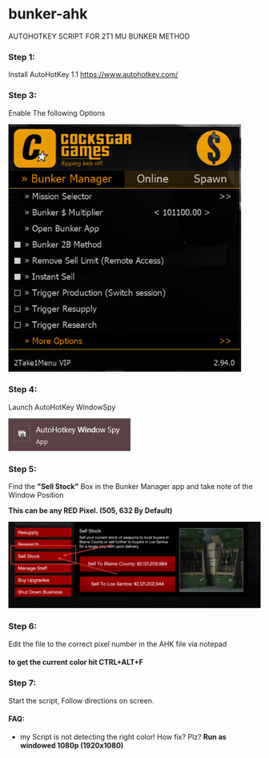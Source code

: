 # bunker-ahk
AUTOHOTKEY SCRIPT FOR 2T1 MU BUNKER METHOD

### Step 1: 
Install AutoHotKey 1.1
https://www.autohotkey.com/

### Step 3: 
Enable The following Options

![2T1 Settings](./images/menusettings.png)

### Step 4: 
Launch AutoHotKey WindowSpy

![windowspy icon](./images/windowspy.png)

### Step 5: 
Find the <b>"Sell Stock"</b> Box in the Bunker Manager app and take note of the Window Position 

<b>This can be any RED Pixel. (505, 632 By Default)</b> 

![Sell Stock Box](./images/sellstock.png)

### Step 6: 
Edit the file to the correct pixel number in the AHK file via notepad

#### <b>to get the current color hit CTRL+ALT+F</b>

### Step 7: 
Start the script, Follow directions on screen.

#### FAQ: 

* my Script is not detecting the right color! How fix? Plz? <b>Run as windowed 1080p (1920x1080)</b>
